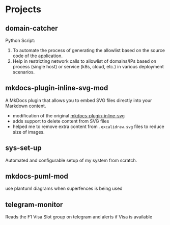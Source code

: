 # Projects

## domain-catcher

Python Script:

1. To automate the process of generating the allowlist based on the source code
   of the application.
1. Help in restricting network calls to allowlist of domains/IPs based on
   process (single host) or service (k8s, cloud, etc.) in various deployment
   scenarios.


## mkdocs-plugin-inline-svg-mod

A MkDocs plugin that allows you to embed SVG files directly into your Markdown content.

- modification of the original [mkdocs-plugin-inline-svg](https://gitlab.com/craig0990/mkdocs-plugin-inline-svg)
- adds support to delete content from SVG files
- helped me to remove extra content from `.excalidraw.svg` files to reduce size
  of images.

## sys-set-up

Automated and configurable setup of my system from scratch.

## mkdocs-puml-mod

use plantuml diagrams when superfences is being used

## telegram-monitor

Reads the F1 Visa Slot group on telegram and alerts if Visa is available
